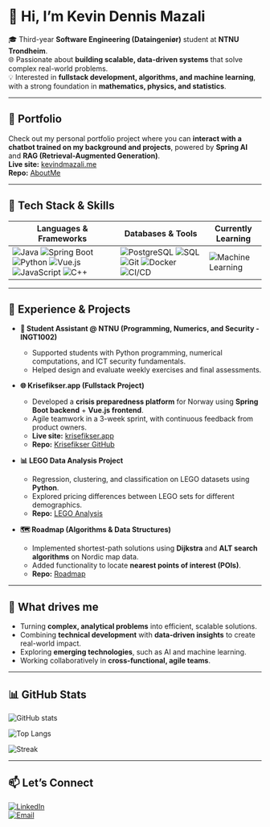 # 👋 Hi, I’m Kevin Dennis Mazali  

🎓 Third-year **Software Engineering (Dataingeniør)** student at **NTNU Trondheim**.  
🌐 Passionate about **building scalable, data-driven systems** that solve complex real-world problems.  
💡 Interested in **fullstack development, algorithms, and machine learning**, with a strong foundation in **mathematics, physics, and statistics**.  

---

## 🌟 Portfolio
Check out my personal portfolio project where you can **interact with a chatbot trained on my background and projects**, powered by **Spring AI** and **RAG (Retrieval-Augmented Generation)**.  
**Live site:** [kevindmazali.me](https://kevindmazali.me)  
**Repo:** [AboutMe](https://github.com/kdm-kev-NTNU/AboutMe)

---

## 🔧 Tech Stack & Skills  

| **Languages & Frameworks** | **Databases & Tools** | **Currently Learning** |
|-----------------------------|------------------------|-------------------------|
| ![Java](https://img.shields.io/badge/Java-orange?logo=openjdk&logoColor=white) ![Spring Boot](https://img.shields.io/badge/Spring%20Boot-6DB33F?logo=springboot&logoColor=white) ![Python](https://img.shields.io/badge/Python-3776AB?logo=python&logoColor=white) ![Vue.js](https://img.shields.io/badge/Vue.js-4FC08D?logo=vue.js&logoColor=white) ![JavaScript](https://img.shields.io/badge/JavaScript-F7DF1E?logo=javascript&logoColor=black) ![C++](https://img.shields.io/badge/C++-00599C?logo=cplusplus&logoColor=white) | ![PostgreSQL](https://img.shields.io/badge/PostgreSQL-4169E1?logo=postgresql&logoColor=white) ![SQL](https://img.shields.io/badge/SQL-003B57?logo=database&logoColor=white) ![Git](https://img.shields.io/badge/Git-F05032?logo=git&logoColor=white) ![Docker](https://img.shields.io/badge/Docker-2496ED?logo=docker&logoColor=white) ![CI/CD](https://img.shields.io/badge/CI%2FCD-000000?logo=gitlab&logoColor=white) | ![Machine Learning](https://img.shields.io/badge/Machine%20Learning-FF6F00?logo=tensorflow&logoColor=white) |

---

## 📌 Experience & Projects  

- **💼 Student Assistant @ NTNU (Programming, Numerics, and Security - INGT1002)**  
  - Supported students with Python programming, numerical computations, and ICT security fundamentals.  
  - Helped design and evaluate weekly exercises and final assessments.

- **🌐 Krisefikser.app (Fullstack Project)**  
  - Developed a **crisis preparedness platform** for Norway using **Spring Boot backend** + **Vue.js frontend**.  
  - Agile teamwork in a 3-week sprint, with continuous feedback from product owners.  
  - **Live site:** [krisefikser.app](https://krisefikser.app)  
  - **Repo:** [Krisefikser GitHub](https://github.com/idatt2106-v25-02/krisefikser)

- **📊 LEGO Data Analysis Project**  
  - Regression, clustering, and classification on LEGO datasets using **Python**.  
  - Explored pricing differences between LEGO sets for different demographics.  
  - **Repo:** [LEGO Analysis](https://github.com/kdm-kev-NTNU/ISST1003_GR15)

- **🗺 Roadmap (Algorithms & Data Structures)**  
  - Implemented shortest-path solutions using **Dijkstra** and **ALT search algorithms** on Nordic map data.  
  - Added functionality to locate **nearest points of interest (POIs)**.  
  - **Repo:** [Roadmap](https://gitlab.stud.idi.ntnu.no/blackandbrown/kortestvei)

---

## 🚀 What drives me  
- Turning **complex, analytical problems** into efficient, scalable solutions.  
- Combining **technical development** with **data-driven insights** to create real-world impact.  
- Exploring **emerging technologies**, such as AI and machine learning.  
- Working collaboratively in **cross-functional, agile teams**.  

---

## 📊 GitHub Stats

![GitHub stats](https://github-readme-stats.vercel.app/api?username=kdm-kev-NTNU&show_icons=true&theme=tokyonight&rank_icon=github&cache_seconds=86400)

![Top Langs](https://github-readme-stats.vercel.app/api/top-langs/?username=kdm-kev-NTNU&layout=compact&langs_count=8&hide=css,scss,html&theme=tokyonight&cache_seconds=86400)

![Streak](https://streak-stats.demolab.com?user=kdm-kev-NTNU&theme=tokyonight&hide_border=true&date_format=j%20M%5B%20Y%5D&cache_seconds=86400)

---

## 📫 Let’s Connect  
[![LinkedIn](https://img.shields.io/badge/LinkedIn-0A66C2?logo=linkedin&logoColor=white)](https://www.linkedin.com/in/kevin-dennis-mazali/)  
[![Email](https://img.shields.io/badge/Email-D14836?logo=gmail&logoColor=white)](mailto:kevindmazali@gmail.com)  
